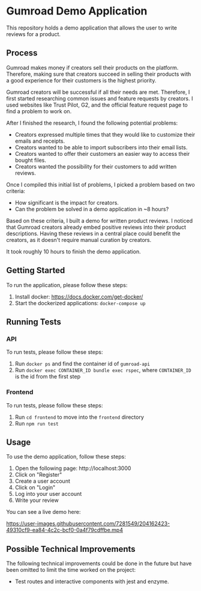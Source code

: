 # Gumroad Demo Application

This repository holds a demo application that allows the user to write reviews for a product.

## Process

Gumroad makes money if creators sell their products on the platform. Therefore, making sure that creators succeed in selling their products with a good experience for their customers is the highest priority.

Gumroad creators will be successful if all their needs are met. Therefore, I first started researching common issues and feature requests by creators. I used websites like Trust Pilot, G2, and the official feature request page to find a problem to work on.

After I finished the research, I found the following potential problems:

- Creators expressed multiple times that they would like to customize their emails and receipts.
- Creators wanted to be able to import subscribers into their email lists.
- Creators wanted to offer their customers an easier way to access their bought files.
- Creators wanted the possibility for their customers to add written reviews.

Once I compiled this initial list of problems, I picked a problem based on two criteria:

- How significant is the impact for creators.
- Can the problem be solved in a demo application in ~8 hours?

Based on these criteria, I built a demo for written product reviews. I noticed that Gumroad creators already embed positive reviews into their product descriptions. Having these reviews in a central place could benefit the creators, as it doesn't require manual curation by creators.

It took roughly 10 hours to finish the demo application.

## Getting Started

To run the application, please follow these steps:

1. Install docker: https://docs.docker.com/get-docker/
2. Start the dockerized applications: `docker-compose up`

## Running Tests

### API

To run tests, please follow these steps:

1. Run `docker ps` and find the container id of `gumroad-api`
2. Run `docker exec CONTAINER_ID bundle exec rspec`, where `CONTAINER_ID` is the id from the first step

### Frontend

To run tests, please follow these steps:

1. Run `cd frontend` to move into the `frontend` directory
2. Run `npm run test`

## Usage

To use the demo application, follow these steps:

1. Open the following page: http://localhost:3000
2. Click on "Register"
3. Create a user account
4. Click on "Login"
5. Log into your user account
6. Write your review

You can see a live demo here:

https://user-images.githubusercontent.com/7281549/204162423-49310cf9-ea84-4c2c-bcf0-0a4f79cdffbe.mp4

## Possible Technical Improvements

The following technical improvements could be done in the future but have been omitted to limit the time worked on the project:

- Test routes and interactive components with jest and enzyme.

